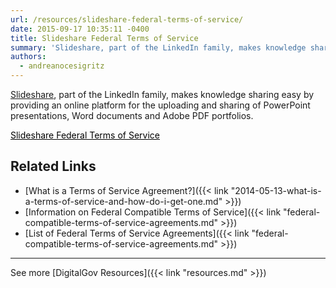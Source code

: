 ```yaml
---
url: /resources/slideshare-federal-terms-of-service/
date: 2015-09-17 10:35:11 -0400
title: Slideshare Federal Terms of Service
summary: 'Slideshare, part of the LinkedIn family, makes knowledge sharing easy by providing an online platform for the uploading and sharing of PowerPoint presentations, Word documents and Adobe PDF portfolios. Slideshare Federal Terms of Service   Related Links What is a Terms of Service Agreement? Information on Federal Compatible Terms of Service List of Federal Terms'
authors:
  - andreanocesigritz
---
```


[Slideshare](http://www.slideshare.net/), part of the LinkedIn family, makes knowledge sharing easy by providing an online platform for the uploading and sharing of PowerPoint presentations, Word documents and Adobe PDF portfolios.

<a class="button" style="color: #000000" href="http://www.slideshare.net/DigitalGov/hootsuite-tosamendment">Slideshare Federal Terms of Service</a>

 

## Related Links

  * [What is a Terms of Service Agreement?]({{< link "2014-05-13-what-is-a-terms-of-service-and-how-do-i-get-one.md" >}})
  * [Information on Federal Compatible Terms of Service]({{< link "federal-compatible-terms-of-service-agreements.md" >}})
  * [List of Federal Terms of Service Agreements]({{< link "federal-compatible-terms-of-service-agreements.md" >}})

 

* * *

See more [DigitalGov Resources]({{< link "resources.md" >}})